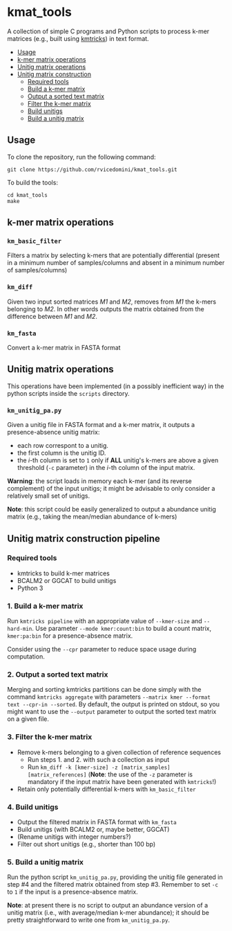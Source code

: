 # kmat_tools

A collection of simple C programs and Python scripts to process k-mer matrices (e.g., built using [kmtricks](https://github.com/tlemane/kmtricks)) in text format.

+ [Usage](#usage)
+ [k-mer matrix operations](#k-mer-matrix-operations)
+ [Unitig matrix operations](#unitig-matrix-operations)
+ [Unitig matrix construction](#unitig-matrix-construction-pipeline)
    - [Required tools](#required-tools)
    - [Build a k-mer matrix](#1-build-a-k-mer-matrix)
    - [Output a sorted text matrix](#2-output-a-sorted-text-matrix)
    - [Filter the k-mer matrix](#3-filter-the-k-mer-matrix)
    - [Build unitigs](#4-build-unitigs)
    - [Build a unitig matrix](#5-build-a-unitig-matrix)

## Usage

To clone the repository, run the following command:
```
git clone https://github.com/rvicedomini/kmat_tools.git
```

To build the tools:
```
cd kmat_tools
make
```

## k-mer matrix operations

### `km_basic_filter`
Filters a matrix by selecting k-mers that are potentially differential (present in a minimum number of samples/columns and absent in a minimum number of samples/columns)

### `km_diff`
Given two input sorted matrices _M1_ and _M2_, removes from _M1_ the k-mers belonging to _M2_.
In other words outputs the matrix obtained from the difference between _M1_ and _M2_.

### `km_fasta`
Convert a k-mer matrix in FASTA format


## Unitig matrix operations

This operations have been implemented (in a possibly inefficient way) in the python scripts inside the `scripts` directory.

### `km_unitig_pa.py`
Given a unitig file in FASTA format and a k-mer matrix, it outputs a presence-absence unitig matrix:
- each row correspont to a unitig.
- the first column is the unitig ID.
- the _i_-th column is set to `1` only if __ALL__ unitig's k-mers are above a given threshold (`-c` parameter) in the _i_-th column of the input matrix.

__Warning__: the script loads in memory each k-mer (and its reverse complement) of the input unitigs; it might be advisable to only consider a relatively small set of unitigs.

__Note__: this script could be easily generalized to output a abundance unitig matrix (e.g., taking the mean/median abundance of k-mers)


## Unitig matrix construction pipeline

### Required tools

* kmtricks to build k-mer matrices
* BCALM2 or GGCAT to build unitigs
* Python 3

### 1. Build a k-mer matrix

Run `kmtricks pipeline` with an appropriate value of `--kmer-size` and `--hard-min`. Use parameter `--mode kmer:count:bin` to build a count matrix, `kmer:pa:bin` for a presence-absence matrix. 

Consider using the `--cpr` parameter to reduce space usage during computation.

### 2. Output a sorted text matrix

Merging and sorting kmtricks partitions can be done simply with the command `kmtricks aggregate` with parameters `--matrix kmer --format text --cpr-in --sorted`. By default, the output is printed on stdout, so you might want to use the `--output` parameter to output the sorted text matrix on a given file.

### 3. Filter the k-mer matrix

* Remove k-mers belonging to a given collection of reference sequences
    + Run steps 1. and 2. with such a collection as input
    + Run `km_diff -k [kmer-size] -z [matrix_samples] [matrix_references]` (__Note__: the use of the `-z` parameter is mandatory if the input matrix have been generated with `kmtricks`!)
* Retain only potentially differential k-mers with `km_basic_filter`

### 4. Build unitigs

* Output the filtered matrix in FASTA format with `km_fasta`
* Build unitigs (with BCALM2 or, maybe better, GGCAT)
* (Rename unitigs with integer numbers?)
* Filter out short unitigs (e.g., shorter than 100 bp)

### 5. Build a unitig matrix

Run the python script `km_unitig_pa.py`, providing the unitig file generated in step #4 and the filtered matrix obtained from step #3.
Remember to set `-c` to `1` if the input is a presence-absence matrix.

__Note__: at present there is no script to output an abundance version of a unitig matrix (i.e., with average/median k-mer abundance); it should be pretty straightforward to write one from `km_unitig_pa.py`.
